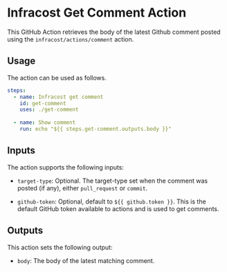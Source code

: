 # Infracost Get Comment Action

This GitHub Action retrieves the body of the latest Github comment posted using the `infracost/actions/comment` action.

## Usage

The action can be used as follows.

```yml
steps:
  - name: Infracost get comment
    id: get-comment
    uses: ./get-comment
  
  - name: Show comment
    run: echo "${{ steps.get-comment.outputs.body }}"
```

## Inputs

The action supports the following inputs:

- `target-type`: Optional. The target-type set when the comment was posted (if any), either `pull_request` or `commit`.

- `github-token`: Optional, default to `${{ github.token }}`. This is the default GitHub token available to actions and is used to get comments.

## Outputs

This action sets the following output:
 
- `body`: The body of the latest matching comment.
